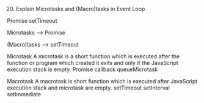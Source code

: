 20. Explain Microtasks and (Macro)tasks in Event Loop

Promise
setTimeout

Microtasks --> Promise

(Macro)tasks --> setTimeout












Microtask
A microtask is a short function which is executed after the function or program which created it exits and only if the JavaScript execution stack is empty.
  Promise callback
  queueMicrotask


Macrotask
A macrotask is short function which is executed after JavaScript execution stack and microtask are empty.
  setTimeout
  setInterval
  setImmediate